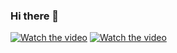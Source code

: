 ### Hi there 👋


[![Watch the video](https://img.youtube.com/vi/TLTP0T7CQCU/hqdefault.jpg)](https://www.youtube.com/embed/TLTP0T7CQCU)
[![Watch the video](https://img.youtube.com/vi/mFQ3ONXcxBs/hqdefault.jpg)](https://www.youtube.com/embed/mFQ3ONXcxBs)

<!--
**Arnab-Chowdhury/Arnab-Chowdhury** is a ✨ _special_ ✨ repository because its `README.md` (this file) appears on your GitHub profile.

Here are some ideas to get you started:

- 🔭 I’m currently working on ...
- 🌱 I’m currently learning ...
- 👯 I’m looking to collaborate on ...
- 🤔 I’m looking for help with ...
- 💬 Ask me about ...
- 📫 How to reach me: ...
- 😄 Pronouns: ...
- ⚡ Fun fact: ...
-->
